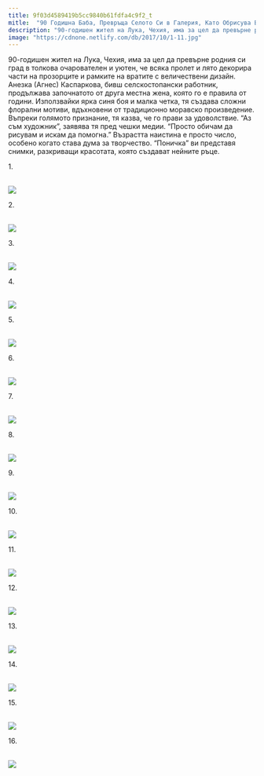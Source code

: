 ```yaml
---
title: 9f03d4589419b5cc9840b61fdfa4c9f2_t
mitle:  "90 Годишна Баба, Превръща Селото Си в Галерия, Като Обрисува Всички Къщи с Цветя!"
description: "90-годишен жител на Лука, Чехия, има за цел да превърне родния си град в толкова очарователен и уютен, че всяка пролет и лято декорира части на прозорците и рамките на"
image: "https://cdnone.netlify.com/db/2017/10/1-11.jpg"
---
```


 <p>90-годишен жител на Лука, Чехия, има за цел да превърне родния си град в толкова очарователен и уютен, че всяка пролет и лято декорира части на прозорците и рамките на вратите с величествени дизайн. Анезка (Агнес) Каспаркова, бивш селскостопански работник, продължава започнатото от друга местна жена, която го е правила от години. Използвайки ярка синя боя и малка четка, тя създава сложни флорални мотиви, вдъхновени от традиционно моравско произведение. Въпреки голямото признание, тя казва, че го прави за удоволствие. “Аз съм художник”, заявява тя пред чешки медии. “Просто обичам да рисувам и искам да помогна.” Възрастта наистина е просто число, особено когато става дума за творчество. “Поничка” ви представя снимки, разкриващи красотата, която създават нейните ръце.</p>      <p>1.</p> <p> <br/><img src="https://cdnone.netlify.com/db/2017/10/1-11.jpg"/><br/></p> <p>2.</p>      <p> <br/><img src="https://cdnone.netlify.com/db/2017/10/2-11.jpg"/><br/></p> <p>3.</p> <p> <br/><img src="https://cdnone.netlify.com/db/2017/10/3-12.jpg"/><br/></p> <p>4.</p>      <p> <br/><img src="https://cdnone.netlify.com/db/2017/10/4-13.jpg"/><br/></p> <p>5.</p> <p> <br/><img src="https://cdnone.netlify.com/db/2017/10/5-10.jpg"/><br/></p> <p>6.</p> <p> <br/><img src="https://cdnone.netlify.com/db/2017/10/6-11.jpg"/><br/></p> <p>7.</p>      <p> <br/><img src="https://cdnone.netlify.com/db/2017/10/7-11.jpg"/><br/></p> <p>8.</p> <p> <br/><img src="https://cdnone.netlify.com/db/2017/10/8-12.jpg"/><br/></p> <p>9.</p>      <p> <br/><img src="https://cdnone.netlify.com/db/2017/10/9-9.jpg"/><br/></p> <p>10.</p> <p> <br/><img src="https://cdnone.netlify.com/db/2017/10/10-12.jpg"/><br/></p> <p>11.</p> <p> <br/><img src="https://cdnone.netlify.com/db/2017/10/11-8.jpg"/><br/></p> <p>12.</p> <p> <br/><img src="https://cdnone.netlify.com/db/2017/10/12-9.jpg"/><br/></p> <p>13.</p> <p> <br/><img src="https://cdnone.netlify.com/db/2017/10/13-8.jpg"/><br/></p> <p>14.</p> <p> <br/><img src="https://cdnone.netlify.com/db/2017/10/14-8.jpg"/><br/></p> <p>15.</p> <p> <br/><img src="https://cdnone.netlify.com/db/2017/10/15-7.jpg"/><br/></p> <p>16.</p> <p> <br/><img src="https://cdnone.netlify.com/db/2017/10/16-7.jpg"/><br/></p>       